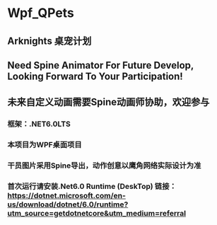 # Wpf_QPets
## Arknights 桌宠计划
## Need Spine Animator For Future Develop, Looking Forward To Your Participation!
## 未来自定义动画需要Spine动画师协助，欢迎参与
### 框架：.NET6.0LTS 
### 本项目为WPF桌面项目
### 干员图片采用Spine导出，动作创意以鹰角网络实际设计为准
### 首次运行请安装.Net6.0 Runtime (DeskTop) 链接：https://dotnet.microsoft.com/en-us/download/dotnet/6.0/runtime?utm_source=getdotnetcore&utm_medium=referral
